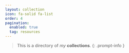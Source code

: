 ```yaml
---
layout: collection
icon: fa-solid fa-list
order: 4
pagination:
  enabled: true
  tag: resources
---
```

> This is a directory of *my* __collections__.
{: .prompt-info }
